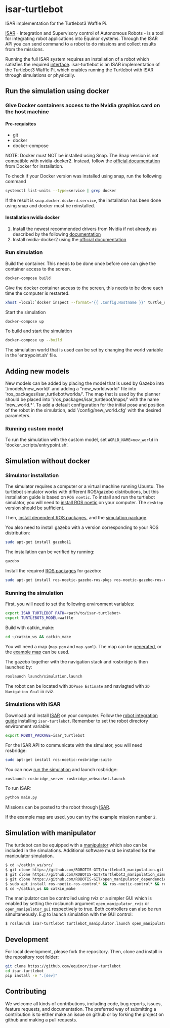 # isar-turtlebot

ISAR implementation for the Turtlebot3 Waffle Pi.

[ISAR](https://github.com/equinor/isar) - Integration and Supervisory control of Autonomous Robots - is a tool for integrating robot applications into Equinor systems. Through the ISAR API you can send command to a robot to do missions and collect results from the missions.

Running the full ISAR system requires an installation of a robot which satisfies the required [interface](https://github.com/equinor/isar/blob/main/src/robot_interface/robot_interface.py). isar-turtlebot is an ISAR implementation of the Turtlebot3 Waffle Pi, which enables running the Turtlebot with ISAR through simulations or physically.

## Run the simulation using docker

### Give Docker containers access to the Nvidia graphics card on the host machine

#### Pre-requisites

- git
- docker
- docker-compose

NOTE: Docker must NOT be installed using Snap. The Snap version is not compatible with nvidia-docker2. Instead, follow the [official documentation](https://docs.docker.com/engine/install/ubuntu/) from Docker for installation.

To check if your Docker version was installed using snap, run the following command
```sh
systemctl list-units --type=service | grep docker
```
If the result is `snap.docker.dockerd.service`, the installation has been done using snap and docker must be reinstalled.

#### Installation nvidia docker

1. Install the newest recommended drivers from Nvidia if not already as described by the following [documentation](https://linuxconfig.org/how-to-install-the-nvidia-drivers-on-ubuntu-20-04-focal-fossa-linux)
2. Install nvidia-docker2 using the [official documentation](https://docs.nvidia.com/datacenter/cloud-native/container-toolkit/install-guide.html)

### Run simulation

Build the container. This needs to be done once before one can give the container access to the screen.

```bash
docker-compose build
```

Give the docker container access to the screen, this needs to be done each time the computer is restarted.

```bash
xhost +local:`docker inspect --format='{{ .Config.Hostname }}' turtle_sim`
```

Start the simulation

```bash
docker-compose up
```

To build and start the simulation

```bash
docker-compose up --build
```

The simulation world that is used can be set by changing the world variable in the 'entrypoint.sh' file.

## Adding new models

New models can be added by placing the model that is used by Gazebo into '/models/new_world/' and adding a "new_world.world" file into 'ros_packages/isar_turtlebot/worlds/'. The map that is used by the planner should be placed into '/ros_packages/isar_turtlebot/maps/' with the name 'new_world.\*'. To add a default configuration for the initial pose and position of the robot in the simulation, add '/config/new_world.cfg' with the desired parameters.

### Running custom model

To run the simulation with the custom model, set `WORLD_NAME=new_world` in 'docker_scripts/entrypoint.sh'.

## Simulation without docker

### Simulator installation

The simulator requires a computer or a virtual machine running Ubuntu. The turtlebot simulator works with different ROS/gazebo distributions, but this installation guide is based on `ROS noetic`. To install and run the turtlebot simulator, you will need to [install ROS noetic](http://wiki.ros.org/noetic/Installation/Ubuntu) on your computer. The `desktop` version should be sufficient.

Then, [install dependent ROS packages](https://emanual.robotis.com/docs/en/platform/turtlebot3/quick-start/), and the [simulation package](https://emanual.robotis.com/docs/en/platform/turtlebot3/simulation/).

You also need to install gazebo with a version corresponding to your ROS distribution:

```bash
sudo apt-get install gazebo11
```

The installation can be verified by running:

```bash
gazebo
```

Install the required [ROS packages](https://gazebosim.org/tutorials?tut=ros_installing&cat=connect_ros) for gazebo:

```bash
sudo apt-get install ros-noetic-gazebo-ros-pkgs ros-noetic-gazebo-ros-control
```

### Running the simulation

First, you will need to set the following environment variables:

```bash
export ISAR_TURTLEBOT_PATH=<path/to/isar-turtlebot>
export TURTLEBOT3_MODEL=waffle
```

Build with catkin_make:

```bash
cd ~/catkin_ws && catkin_make
```

You will need a map (`map.pgm` and `map.yaml`). The map can be [generated](https://emanual.robotis.com/docs/en/platform/turtlebot3/slam_simulation), or the [example map](https://github.com/equinor/isar-turtlebot/tree/main/maps) can be used.

The gazebo together with the navigation stack and rosbridge is then launched by:

```bash
roslaunch launch/simulation.launch
```

The robot can be located with `2DPose Estimate` and naviagted with `2D Navigation Goal` in rviz.

### Simulations with ISAR

Download and install [ISAR](github.com/equinor/isar) on your computer. Follow the [robot integration guide](https://github.com/equinor/isar#robot-integration) installing `isar-turtlebot`. Remember to set the robot directory environment variable:

```bash
export ROBOT_PACKAGE=isar_turtlebot
```

For the ISAR API to communicate with the simulator, you will need rosbridge:

```bash
sudo apt-get install ros-noetic-rosbridge-suite
```

You can now [run the simulation](#running-the-simulation) and launch rosbridge:

```bash
roslaunch rosbridge_server rosbridge_websocket.launch
```

To run ISAR:

```bash
python main.py
```

Missions can be posted to the robot through [ISAR](https://github.com/equinor/isar#running-a-robot-mission).

If the example map are used, you can try the example mission number `2`.

## Simulation with manipulator

The turtlebot can be equipped with a [manipulator](https://emanual.robotis.com/docs/en/platform/turtlebot3/manipulation/#manipulation) which also can be included in the simulations. Additional software must be installed for the manipulator simulation.

```bash
$ cd ~/catkin_ws/src/
$ git clone https://github.com/ROBOTIS-GIT/turtlebot3_manipulation.git
$ git clone https://github.com/ROBOTIS-GIT/turtlebot3_manipulation_simulations.git
$ git clone https://github.com/ROBOTIS-GIT/open_manipulator_dependencies.git
$ sudo apt install ros-noetic-ros-control* && ros-noetic-control* && ros-noetic-moveit*
$ cd ~/catkin_ws && catkin_make
```

The manipulator can be controlled using rviz or a simpler GUI which is enabled by setting the roslaunch argument
`open_manipulator_rviz` or `open_manipulator_gui` respectively to true. Both controllers can also be run simultaneously. E.g to launch simulation with the GUI control:

```bash
$ roslaunch isar-turtlebot turtlebot_manipulator.launch open_manipulator_gui:=true
```

## Development

For local development, please fork the repository. Then, clone and install in the repository root folder:

```bash
git clone https://github.com/equinor/isar-turtlebot
cd isar-turtlebot
pip install -e ".[dev]"
```

## Contributing

We welcome all kinds of contributions, including code, bug reports, issues, feature requests, and documentation. The preferred way of submitting a contribution is to either make an issue on github or by forking the project on github and making a pull requests.
